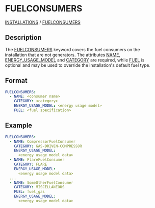 # FUELCONSUMERS

[INSTALLATIONS](INSTALLATIONS) / 
[FUELCONSUMERS](FUELCONSUMERS.md)

## Description
The [FUELCONSUMERS](FUELCONSUMERS.md) keyword covers the fuel consumers on the installation
that are not generators. The attributes [NAME](NAME), 
[ENERGY_USAGE_MODEL](ENERGY_USAGE_MODEL) and 
[CATEGORY](CATEGORY) are required, while 
[FUEL](FUEL) is optional and may be used to
override the installation's default fuel type.

## Format
~~~~~~~~yaml
FUELCONSUMERS:
  - NAME: <consumer name>
    CATEGORY: <category>
    ENERGY_USAGE_MODEL: <energy usage model>
    FUEL: <fuel specification>
~~~~~~~~

## Example
~~~~~~~~yaml
FUELCONSUMERS:
  - NAME: CompressorFuelConsumer
    CATEGORY: GAS-DRIVEN-COMPRESSOR
    ENERGY_USAGE_MODEL:
      <energy usage model data>
  - NAME: FlareFuelConsumer
    CATEGORY: FLARE
    ENERGY_USAGE_MODEL:
      <energy usage model data>
  ...
  - NAME: SomeOtherFuelConsumer
    CATEGORY: MISCELLANEOUS
    FUEL: fuel_gas
    ENERGY_USAGE_MODEL:
      <energy usage model data>
~~~~~~~~


